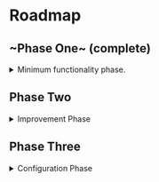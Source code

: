 # Roadmap


## ~Phase One~  (complete)

<details><summary>Minimum functionality phase.</summary>
  
- [x] Auth
  - [x] Login - no access with proper login
  - [x] Register
  - [x] Hide/Show Admin page based on rights
- [x] Admin Page
  - [x] Create Category
  - [x] Create Challenge
- [x] Challenge Board
  - [x] Iterate and display categories and challenges from rethinkdb/horizon
  - [x] Challenge Modals
    - [x] Appearance
    - [x] Pass in Functions for submission
    - [x] Flag Check
    - [x] Sucess or Failure Toasts - should exit on success?
    - [x] Number Solves so far
  - [x] Flag Check in Django
- [x] Scoreboard Page
    - [x] Coloring in Tables
  - [x] Table of competitors
- [x] Team Page
  - [x] Accessible from top nav bar
  - [x] Accessible from scoreboard
  - [x] Graph
  - [x] Table for Challenges solved (and times solved)
- [x] Live Updates
  - [x] Challenge color switch
  - [x] Add categories through admin page
  - [x] Add challenges through admin page
  - [x] Scoreboard color and graph switch
  
</details>

## Phase Two

<details><summary>Improvement Phase</summary>
  
- [ ] CSS Improvements
  - [ ] Fix up components to look better
  - [ ] Move CSS colors to SASS variables
  - [x] Setup Basis for Theming in Phase Three
- [ ] Admin Page
  - [ ] Add CTFs
  - [x] Fix up Admin Panel to be useable
  - [ ] Release Hints
  - [ ] Complete CTF control
    - [ ] Ability to set future start time (with no errors in performance)
    - [ ] Ability to set future end time (and have it automatically stop CTF)
  - [ ] Complete control of Challenges
    - [ ] Better creation - html, more smooth transitions between making challenges
    - [ ] Admin panel
      - [ ] Challenge Row
        - [ ] Edit Challenge - popup with all challenge features for edit
        - [ ] Delete Challenge
        - [ ] Clone Challenge - useful if adding several similar challenges
        - [x] Number solves per challenge
        - [ ] Submitted correct / incorrect flags
        - [ ] Track the amount of times the modal is opened (don't know if it'd be interesting or not)
        - [ ] Graph button - see solves over time of competition
        - [ ] Release hint button
- [ ] Graphs
  - [ ] Legend
  - [ ] Tooltip
- [ ] Large Scale Documentation
  - [ ] Code Documentation
  - [ ] Process Documentation
  - [ ] Public Consumption Documentation
- [ ] Single Sign On Integrations
- [ ] Input Validation (Only Numbers here, Valid Email there, etc)
- [ ] Dockerize
- [ ] Auto-deployment of challenges (into containers possibly)?
- [ ] Link writeups to challenges post-ctf.  Just an idea, but we could have a folder structure, in which `.md` files are rendered into writeups, and we can auto-link challenges based on a configuration flag. For example, when generating a category, we could also trigger scaffolding and a base `/writeups/category/point_value/writeup.md` file. Then in each challenge modal, we check configuration and render a writeup link if configured. Another option - we could make these immediately available after close of CTF.
- [ ] Possible logging of django commands into run-script?  (i.e. Challenge gets created, put line of python into file. User gets created, put line of python into file.  Challenge gets solved, put line of python into file.  This would preserve the history of the CTF. If something catastrophic were to happen, you could theoretically spin up the exact same CTF with exact same user/challenge status by running a single script.  Just a thought.)


</details>

## Phase Three

<details><summary>Configuration Phase</summary>

- [ ] Admin Page
  - [ ] Allow upload custom HTML/CSS
  - [ ] Allow pick color scheme
  - [ ] Allow choose horizontal/vertical challenge board orientation
  - [ ] Choose email verification (i.e. send pwd, force pwd change or email verification link)
  - [ ] Choose team / multiple logins per team
  - [ ] Choose different scss modes (i.e. Vanilla Mode, Midnight Mode, Custom Mode, etc)
  - [ ] First blood points
  - [ ] Points decrease by number of solves
- [ ] Complete Documentation
- [ ] Flash challenges
- [ ] Linting
- [ ] Testing?  (i.e. Unit testing, Integration testing, Acceptance testing)


</details>
